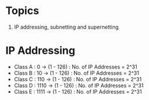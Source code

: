 # Topics

1. IP addressing, subnetting and supernetting

# IP Addressing
- Class A : 0 -> (1 - 126) : No. of IP Addresses = 2^31
- Class B : 10 -> (1 - 126) : No. of IP Addresses = 2^31
- Class C : 110 -> (1 - 126) : No. of IP Addresses = 2^31
- Class D : 1110 -> (1 - 126) : No. of IP Addresses = 2^31
- Class E : 1111 -> (1 - 126) : No. of IP Addresses = 2^31